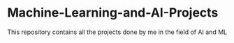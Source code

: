 # Machine-Learning-and-AI-Projects
This repository contains all the projects done by me in the field of AI and ML
